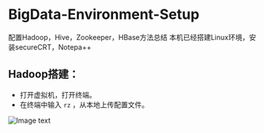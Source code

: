 # BigData-Environment-Setup
配置Hadoop，Hive，Zookeeper，HBase方法总结
本机已经搭建Linux环境，安装secureCRT，Notepa++
## Hadoop搭建：
* 打开虚拟机，打开终端。
* 在终端中输入 `rz` ，从本地上传配置文件。

![Image text](BigData-Environment-Setup/ScreenShoot/rz.png)
